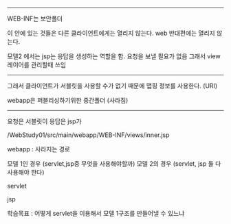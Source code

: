 <hr>


WEB-INF는 보안폴더

이 안에 있는 것들은 다른 클라이언트에게는 열리지 않는다.
web 반대편에는 열리지 않는다.

모델2 에서는 jsp는 응답을 생성하는 역할을 함.
요청을 보낼 필요가 없음
그래서 view 레이어를 관리할때 쓰임

<hr>

그래서 클라이언트가 서블릿을 사용할 수가 없기 때문에 맵핑 정보를 사용한다. (URI)

webapp은 퍼블리싱하기위한 중간폴더 (사라짐)


<hr>

요청은 서블릿이 응답은 jsp가 

/WebStudy01/src/main/webapp/WEB-INF/views/inner.jsp

webapp : 사라지는 경로

모델 1인 경우 (servlet,jsp중 무엇을 사용해야할까)
모델 2의 경우 (servlet, jsp 둘 다 사용해야 한다)

servlet

jsp

학습목표 : 어떻게 servlet을 이용해서 모델 1구조를 만들어낼 수 있느냐






















